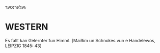 געלערנטער

WESTERN
========

Es fallt kan Gelernter fun Himml.
[Maißim un Schnokes vun e Handelewos, LEIPZIG 1845: 43]